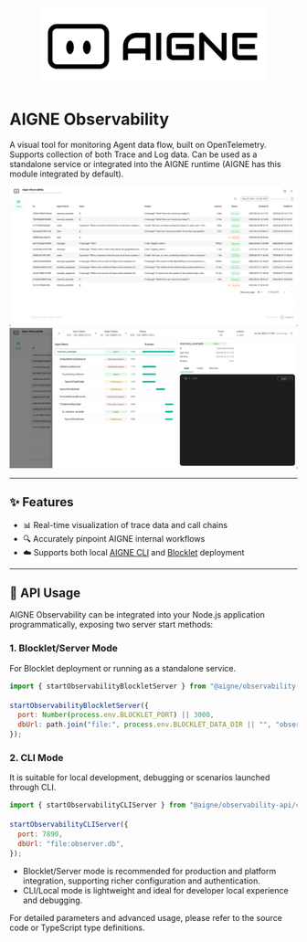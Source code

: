 <p align="center">
  <img src="./logo.svg" alt="AIGNE Logo" width="400"/>
</p>


# AIGNE Observability

A visual tool for monitoring Agent data flow, built on OpenTelemetry. Supports collection of both Trace and Log data. Can be used as a standalone service or integrated into the AIGNE runtime (AIGNE has this module integrated by default).

![](./screenshots/list.png)
![](./screenshots/detail.png)

---

## ✨ Features

- 📊 Real-time visualization of trace data and call chains
- 🔍 Accurately pinpoint AIGNE internal workflows
- ☁️ Supports both local [AIGNE CLI](https://www.npmjs.com/package/@aigne/cli) and [Blocklet](https://store.blocklet.dev/blocklets/z2qa2GCqPJkufzqF98D8o7PWHrRRSHpYkNhEh) deployment

---

## 🧩 API Usage

AIGNE Observability can be integrated into your Node.js application programmatically, exposing two server start methods:

### 1. Blocklet/Server Mode

For Blocklet deployment or running as a standalone service.

```js
import { startObservabilityBlockletServer } from "@aigne/observability-api/server";

startObservabilityBlockletServer({
  port: Number(process.env.BLOCKLET_PORT) || 3000,
  dbUrl: path.join("file:", process.env.BLOCKLET_DATA_DIR || "", "observer.db"),
});
```

### 2. CLI Mode

It is suitable for local development, debugging or scenarios launched through CLI.

```js
import { startObservabilityCLIServer } from "@aigne/observability-api/cli";

startObservabilityCLIServer({
  port: 7890,
  dbUrl: "file:observer.db",
});
```

- Blocklet/Server mode is recommended for production and platform integration, supporting richer configuration and authentication.
- CLI/Local mode is lightweight and ideal for developer local experience and debugging.

For detailed parameters and advanced usage, please refer to the source code or TypeScript type definitions.
